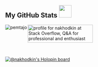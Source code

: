 <!---
- 👋 Hi, I’m @nakhodkin
- 👀 I’m interested in ...
- 🌱 I’m currently learning ...
- 💞️ I’m looking to collaborate on ...
- 📫 How to reach me ...

--->

<h2> My GitHub Stats <img src='https://media1.giphy.com/media/du3J3cXyzhj75IOgvA/giphy.gif?cid=ecf05e47x2g034i9pzwtzzsd3xgg2w9nr94t4tflbbgo3008&rid=giphy.gif' width="40"> </h2>

<p><img align="left" src="https://github-readme-stats.vercel.app/api/top-langs?username=nakhodkin&show_icons=true&locale=en&layout=compact" alt="pemtajo" /></p>

<!-- -->

<a href="https://stackoverflow.com/users/6306714/nakhodkin"><img src="https://stackoverflow.com/users/flair/6306714.png" width="208" height="58" alt="profile for nakhodkin at Stack Overflow, Q&amp;A for professional and enthusiast programmers" title="profile for nakhodkin at Stack Overflow, Q&amp;A for professional and enthusiast programmers"></a>

<!---
nakhodkin/nakhodkin is a ✨ special ✨ repository because its `README.md` (this file) appears on your GitHub profile.
You can click the Preview link to take a look at your changes.
--->

<br />

[![@nakhodkin's Holopin board](https://holopin.me/nakhodkin)](https://holopin.io/@nakhodkin)
